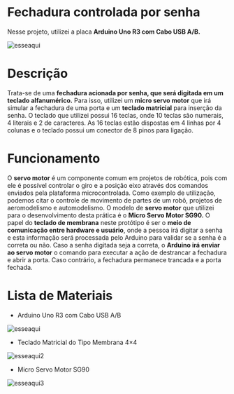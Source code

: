 # Fechadura controlada por senha
Nesse projeto, utilizei a placa **Arduino Uno R3 com Cabo USB A/B.**

![esseaqui](https://user-images.githubusercontent.com/53986050/62834372-7d154780-bc21-11e9-9ab5-d3bb3b969550.png)
# Descrição
Trata-se de uma **fechadura acionada por senha, que será digitada em um teclado alfanumérico.** Para isso, utilizei um **micro servo motor** que irá simular a fechadura de uma porta e um **teclado matricial** para inserção da senha. O teclado que utilizei possui 16 teclas, onde 10 teclas são numerais, 4 literais e 2 de caracteres. As 16 teclas estão dispostas em 4 linhas por 4 colunas e o teclado possui um conector de 8 pinos para ligação.
# Funcionamento
O **servo motor** é um componente comum em projetos de robótica, pois com ele é possível controlar o giro e a posição eixo através dos comandos enviados pela plataforma microcontrolada. Como exemplo de utilização, podemos citar o controle de movimento de partes de um robô, projetos de aeromodelismo e automodelismo. O modelo de **servo motor** que utilizei para o desenvolvimento desta prática é o **Micro Servo Motor SG90.** O papel do **teclado de membrana** neste protótipo é ser o **meio de comunicação entre hardware e usuário**, onde a pessoa irá digitar a senha e esta informação será processada pelo Arduino para validar se a senha é a correta ou não. Caso a senha digitada seja a correta, o **Arduino irá enviar ao servo motor** o comando para executar a ação de destrancar a fechadura e abrir a porta. Caso contrário, a fechadura permanece trancada e a porta fechada.
# Lista de Materiais
* Arduino Uno R3 com Cabo USB A/B

![esseaqui](https://user-images.githubusercontent.com/53986050/62834467-548e4d00-bc23-11e9-9323-f2777575e915.png)

* Teclado Matricial do Tipo Membrana 4×4

![esseaqui2](https://user-images.githubusercontent.com/53986050/62834473-8e5f5380-bc23-11e9-9ab6-2f9152bb4746.png)

* Micro Servo Motor SG90

![esseaqui3](https://user-images.githubusercontent.com/53986050/62834484-c2d30f80-bc23-11e9-8267-7f4a3ca4dcba.png)
